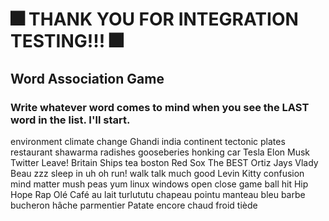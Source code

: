 # 🎆 THANK YOU FOR INTEGRATION TESTING!!! 🎆

## Word Association Game

### Write whatever word comes to mind when you see the LAST word in the list. I'll start.

environment
climate
change
Ghandi
india
continent
tectonic
plates
restaurant
shawarma
radishes
gooseberies
honking
car
Tesla
Elon
Musk
Twitter
Leave!
Britain
Ships
tea
boston
Red Sox
The BEST
Ortiz
Jays
Vlady
Beau
zzz
sleep
in
uh oh
run!
walk
talk
much
good
Levin
Kitty
confusion
mind
matter
mush
peas
yum
linux
windows
open
close
game
ball
hit
Hip
Hope
Rap
Olé
Café au lait
turlututu
chapeau pointu
manteau bleu
barbe
bucheron
hâche
parmentier
Patate
encore
chaud
froid
tiède
